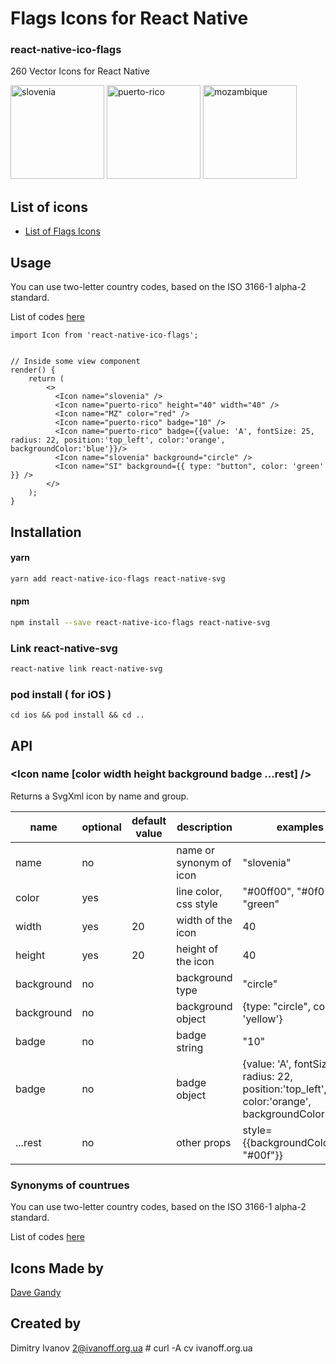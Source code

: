 # Flags Icons for React Native

### react-native-ico-flags

260 Vector Icons for React Native

<img src="./static/slovenia.png" alt="slovenia" width="150" height="150"> <img src="./static/puerto-rico.png" alt="puerto-rico" width="150" height="150"> <img src="./static/mozambique.png" alt="mozambique" width="150" height="150">

## List of icons

- [List of Flags Icons](http://ico.simpleness.org/pack/flags)

## Usage

You can use two-letter country codes, based on the ISO 3166-1 alpha-2 standard.

List of codes [here](./src/synonyms)

```
import Icon from 'react-native-ico-flags';


// Inside some view component
render() {
    return (
        <>
          <Icon name="slovenia" />
          <Icon name="puerto-rico" height="40" width="40" />
          <Icon name="MZ" color="red" />
          <Icon name="puerto-rico" badge="10" />
          <Icon name="puerto-rico" badge={{value: 'A', fontSize: 25, radius: 22, position:'top_left', color:'orange', backgroundColor:'blue'}}/>
          <Icon name="slovenia" background="circle" />
          <Icon name="SI" background={{ type: "button", color: 'green' }} />
        </>
    );
}

```

## Installation

#### yarn

```bash
yarn add react-native-ico-flags react-native-svg
```

#### npm

```bash
npm install --save react-native-ico-flags react-native-svg
```

### Link react-native-svg

```bash
react-native link react-native-svg
```

### pod install ( for iOS )

```
cd ios && pod install && cd ..
```

## API

### <Icon name [color width height background badge ...rest] />

Returns a SvgXml icon by name and group.

 name | optional | default value | description | examples
------|----------|---------------|-------------|---------
name | no |  | name or synonym of icon | "slovenia"
color | yes | | line color, css style | "#00ff00", "#0f0", "green"
width | yes | 20 | width of the icon | 40
height | yes | 20 | height of the icon | 40
background | no | | background type | "circle"
background | no | | background object | {type: "circle", color: 'yellow'}
badge | no | | badge string | "10"
badge | no | | badge object | {value: 'A', fontSize: 25, radius: 22, position:'top_left', color:'orange', backgroundColor:'blue'}
...rest | no | | other props | style={{backgroundColor: "#00f"}}

### Synonyms of countrues

You can use two-letter country codes, based on the ISO 3166-1 alpha-2 standard.

List of codes [here](./src/synonyms)

## Icons Made by

[Dave Gandy](https://www.flaticon.com/authors/dave-gandy)

## Created by

Dimitry Ivanov <2@ivanoff.org.ua> # curl -A cv ivanoff.org.ua
